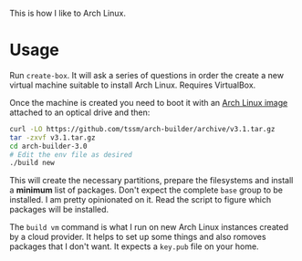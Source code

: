 This is how I like to Arch Linux.

# Usage

Run `create-box`. It will ask a series of questions in
order the create a new virtual machine suitable to install Arch
Linux. Requires VirtualBox.

Once the machine is created you need to boot it with an [Arch
Linux image][arch] attached to an optical drive and then:

```bash
curl -LO https://github.com/tssm/arch-builder/archive/v3.1.tar.gz
tar -zxvf v3.1.tar.gz
cd arch-builder-3.0
# Edit the env file as desired
./build new
```

This will create the necessary partitions, prepare the filesystems
and install a **minimum** list of packages. Don't expect the
complete `base` group to be installed. I am pretty opinionated on
it. Read the script to figure which packages will be installed.

The `build vm` command is what I run on new Arch
Linux instances created by a cloud provider. It helps to set up
some things and also romoves packages that I don't want. It
expects a `key.pub` file on your home.

[arch]: https://www.archlinux.org/download/
